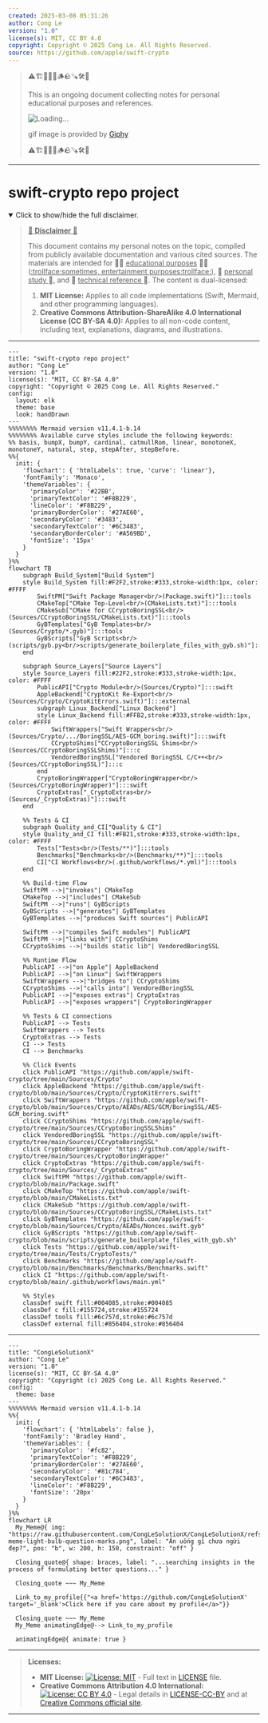 ```yaml
---
created: 2025-03-08 05:31:26
author: Cong Le
version: "1.0"
license(s): MIT, CC BY 4.0
copyright: Copyright © 2025 Cong Le. All Rights Reserved.
source: https://github.com/apple/swift-crypto
---
```


> ⚠️🏗️🚧🦺🧱🪵🪨🪚🛠️👷
> 
> This is an ongoing document collecting notes for personal educational purposes and references. 
> 
> ![Loading...](https://media0.giphy.com/media/v1.Y2lkPTc5MGI3NjExeHJ4YXdtYjJpMDl0MzEwYmU4ZzBobG0waGNiN3MzNzR0d2R2NnMwNSZlcD12MV9pbnRlcm5hbF9naWZfYnlfaWQmY3Q9Zw/26gssNOlBJKjEM3yo/giphy.gif)
> 
> gif image is provided by [Giphy](https://giphy.com)
> 
> ⚠️🏗️🚧🦺🧱🪵🪨🪚🛠️👷

----


# swift-crypto repo project
<details open>
<summary>Click to show/hide the full disclaimer.</summary>
   
> <ins>📢 **Disclaimer** 🚨</ins>
>
> This document contains my personal notes on the topic,
> compiled from publicly available documentation and various cited sources.
> The materials are intended for 👨‍🎓 <ins>educational purposes</ins> 👨‍🎓 (<ins>:trollface:sometimes, entertainment purposes:trollface:</ins>), 📖 <ins> personal study </ins> 📖, and 🔖 <ins> technical reference </ins> 🔖.
> The content is dual-licensed:
> 1. **MIT License:** Applies to all code implementations (Swift, Mermaid, and other programming languages).
> 2. **Creative Commons Attribution-ShareAlike 4.0 International License (CC BY-SA 4.0):** Applies to all non-code content, including text, explanations, diagrams, and illustrations.

</details>



----

```mermaid
---
title: "swift-crypto repo project"
author: "Cong Le"
version: "1.0"
license(s): "MIT, CC BY-SA 4.0"
copyright: "Copyright © 2025 Cong Le. All Rights Reserved."
config:
  layout: elk
  theme: base
  look: handDrawn
---
%%%%%%%% Mermaid version v11.4.1-b.14
%%%%%%%% Available curve styles include the following keywords:
%% basis, bumpX, bumpY, cardinal, catmullRom, linear, monotoneX, monotoneY, natural, step, stepAfter, stepBefore.
%%{
  init: {
    'flowchart': { 'htmlLabels': true, 'curve': 'linear'},
    'fontFamily': 'Monaco',
    'themeVariables': {
      'primaryColor': '#22BB',
      'primaryTextColor': '#F8B229',
      'lineColor': '#F8B229',
      'primaryBorderColor': '#27AE60',
      'secondaryColor': '#3483',
      'secondaryTextColor': '#6C3483',
      'secondaryBorderColor': '#A569BD',
      'fontSize': '15px'
    }
  }
}%%
flowchart TB
    subgraph Build_System["Build System"]
    style Build_System fill:#F2F2,stroke:#333,stroke-width:1px, color: #FFFF
        SwiftPM["Swift Package Manager<br/>(Package.swift)"]:::tools
        CMakeTop["CMake Top-Level<br/>(CMakeLists.txt)"]:::tools
        CMakeSub["CMake for CCryptoBoringSSL<br/>(Sources/CCryptoBoringSSL/CMakeLists.txt)"]:::tools
        GyBTemplates["GyB Templates<br/>(Sources/Crypto/*.gyb)"]:::tools
        GyBScripts["GyB Scripts<br/>(scripts/gyb.py<br/>scripts/generate_boilerplate_files_with_gyb.sh)"]:::tools
    end

    subgraph Source_Layers["Source Layers"]
    style Source_Layers fill:#22F2,stroke:#333,stroke-width:1px, color: #FFFF
        PublicAPI["Crypto Module<br/>(Sources/Crypto)"]:::swift
        AppleBackend["CryptoKit Re-Export<br/>(Sources/Crypto/CryptoKitErrors.swift)"]:::external
        subgraph Linux_Backend["Linux Backend"]
        style Linux_Backend fill:#FFB2,stroke:#333,stroke-width:1px, color: #FFFF
            SwiftWrappers["Swift Wrappers<br/>(Sources/Crypto/.../BoringSSL/AES-GCM_boring.swift)"]:::swift
            CCryptoShims["CCryptoBoringSSL Shims<br/>(Sources/CCryptoBoringSSLShims)"]:::c
            VendoredBoringSSL["Vendored BoringSSL C/C++<br/>(Sources/CCryptoBoringSSL)"]:::c
        end
        CryptoBoringWrapper["CryptoBoringWrapper<br/>(Sources/CryptoBoringWrapper)"]:::swift
        CryptoExtras["_CryptoExtras<br/>(Sources/_CryptoExtras)"]:::swift
    end

    %% Tests & CI
    subgraph Quality_and_CI["Quality & CI"]
    style Quality_and_CI fill:#FB21,stroke:#333,stroke-width:1px, color: #FFFF
        Tests["Tests<br/>(Tests/**)"]:::tools
        Benchmarks["Benchmarks<br/>(Benchmarks/**)"]:::tools
        CI["CI Workflows<br/>(.github/workflows/*.yml)"]:::tools
    end

    %% Build-time Flow
    SwiftPM -->|"invokes"| CMakeTop
    CMakeTop -->|"includes"| CMakeSub
    SwiftPM -->|"runs"| GyBScripts
    GyBScripts -->|"generates"| GyBTemplates
    GyBTemplates -->|"produces Swift sources"| PublicAPI

    SwiftPM -->|"compiles Swift modules"| PublicAPI
    SwiftPM -->|"links with"| CCryptoShims
    CCryptoShims -->|"builds static lib"| VendoredBoringSSL

    %% Runtime Flow
    PublicAPI -->|"on Apple"| AppleBackend
    PublicAPI -->|"on Linux"| SwiftWrappers
    SwiftWrappers -->|"bridges to"| CCryptoShims
    CCryptoShims -->|"calls into"| VendoredBoringSSL
    PublicAPI -->|"exposes extras"| CryptoExtras
    PublicAPI -->|"exposes wrappers"| CryptoBoringWrapper

    %% Tests & CI connections
    PublicAPI --> Tests
    SwiftWrappers --> Tests
    CryptoExtras --> Tests
    CI --> Tests
    CI --> Benchmarks

    %% Click Events
    click PublicAPI "https://github.com/apple/swift-crypto/tree/main/Sources/Crypto"
    click AppleBackend "https://github.com/apple/swift-crypto/blob/main/Sources/Crypto/CryptoKitErrors.swift"
    click SwiftWrappers "https://github.com/apple/swift-crypto/blob/main/Sources/Crypto/AEADs/AES/GCM/BoringSSL/AES-GCM_boring.swift"
    click CCryptoShims "https://github.com/apple/swift-crypto/tree/main/Sources/CCryptoBoringSSLShims"
    click VendoredBoringSSL "https://github.com/apple/swift-crypto/tree/main/Sources/CCryptoBoringSSL"
    click CryptoBoringWrapper "https://github.com/apple/swift-crypto/tree/main/Sources/CryptoBoringWrapper"
    click CryptoExtras "https://github.com/apple/swift-crypto/tree/main/Sources/_CryptoExtras"
    click SwiftPM "https://github.com/apple/swift-crypto/blob/main/Package.swift"
    click CMakeTop "https://github.com/apple/swift-crypto/blob/main/CMakeLists.txt"
    click CMakeSub "https://github.com/apple/swift-crypto/blob/main/Sources/CCryptoBoringSSL/CMakeLists.txt"
    click GyBTemplates "https://github.com/apple/swift-crypto/blob/main/Sources/Crypto/AEADs/Nonces.swift.gyb"
    click GyBScripts "https://github.com/apple/swift-crypto/blob/main/scripts/generate_boilerplate_files_with_gyb.sh"
    click Tests "https://github.com/apple/swift-crypto/tree/main/Tests/CryptoTests/"
    click Benchmarks "https://github.com/apple/swift-crypto/blob/main/Benchmarks/Benchmarks/Benchmarks.swift"
    click CI "https://github.com/apple/swift-crypto/blob/main/.github/workflows/main.yml"

    %% Styles
    classDef swift fill:#004085,stroke:#004085
    classDef c fill:#155724,stroke:#155724
    classDef tools fill:#6c757d,stroke:#6c757d
    classDef external fill:#856404,stroke:#856404

```

----

<!-- 
```mermaid
%% Current Mermaid version
info
```  -->


```mermaid
---
title: "CongLeSolutionX"
author: "Cong Le"
version: "1.0"
license(s): "MIT, CC BY-SA 4.0"
copyright: "Copyright (c) 2025 Cong Le. All Rights Reserved."
config:
  theme: base
---
%%%%%%%% Mermaid version v11.4.1-b.14
%%{
  init: {
    'flowchart': { 'htmlLabels': false },
    'fontFamily': 'Bradley Hand',
    'themeVariables': {
      'primaryColor': '#fc82',
      'primaryTextColor': '#F8B229',
      'primaryBorderColor': '#27AE60',
      'secondaryColor': '#81c784',
      'secondaryTextColor': '#6C3483',
      'lineColor': '#F8B229',
      'fontSize': '20px'
    }
  }
}%%
flowchart LR
  My_Meme@{ img: "https://raw.githubusercontent.com/CongLeSolutionX/CongLeSolutionX/refs/heads/main/assets/images/My-meme-light-bulb-question-marks.png", label: "Ăn uống gì chưa ngừi đẹp?", pos: "b", w: 200, h: 150, constraint: "off" }

  Closing_quote@{ shape: braces, label: "...searching insights in the process of formulating better questions..." }

  Closing_quote ~~~ My_Meme
    
  Link_to_my_profile{{"<a href='https://github.com/CongLeSolutionX' target='_blank'>Click here if you care about my profile</a>"}}

  Closing_quote ~~~ My_Meme
  My_Meme animatingEdge@--> Link_to_my_profile
  
  animatingEdge@{ animate: true }

```

---
> **Licenses:**
>
> - **MIT License:**  [![License: MIT](https://img.shields.io/badge/License-MIT-yellow.svg)](LICENSE) - Full text in [LICENSE](LICENSE) file.
> - **Creative Commons Attribution 4.0 International:** [![License: CC BY 4.0](https://licensebuttons.net/l/by/4.0/88x31.png)](LICENSE-CC-BY) - Legal details in [LICENSE-CC-BY](LICENSE-CC-BY) and at [Creative Commons official site](http://creativecommons.org/licenses/by/4.0/).
> 
---
